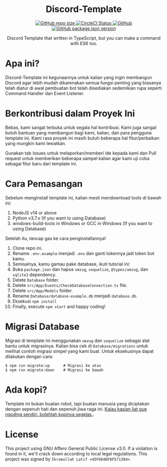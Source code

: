 <h1 align="center">Discord-Template</h1>

<p align="center">
  <a href="#">
    <img alt="GitHub repo size" src="https://img.shields.io/github/repo-size/skymunn/Discord-Template.svg">
  </a>
  <a href='https://circleci.com/gh/skymunn/Discord-Template/'>
    <img src='https://circleci.com/gh/skymunn/Discord-Template.svg?style=svg' alt='CircleCI Status' />
  </a>
  <a href='https://github.com/skymunn/Discord-Template/blob/master/LICENSE.md'>
    <img alt="GitHub" src="https://img.shields.io/github/license/skymunn/Discord-Template.svg">
  </a>
  <a href='https://github.com/skymunn/Discord-Template/blob/master/package.json'>
    <img alt="GitHub package.json version" src="https://img.shields.io/github/package-json/v/skymunn/Discord-Template.svg">
  </a>
</p>

<p align="center">Discord Template that written in TypeScript, but you can make a command with ES6 too.</p>

# Apa ini?

Discord-Template ini kegunaannya untuk kalian yang ingin membangun Discord agar lebih mudah dikarenakan semua fungsi penting yang biasanya telah diatur di awal pembuatan bot telah disediakan sedemikian rupa seperti Command Handler dan Event Listener.

# Berkontribusi dalam Proyek Ini

Bebas, kami sangat terbuka untuk segala hal kontribusi. Kami juga sangat butuh bantuan yang membangun bagi kami, kalian, dan para pengguna template ini. Kami rasa proyek ini masih butuh beberapa hal fitur/perbaikan yang mungkin kami lewatkan.

Gunakan tab Issues untuk melaporkan/memberi ide kepada kami dan Pull request untuk memberikan beberapa sampel kalian agar kami uji coba sebagai fitur baru dari template ini.

# Cara Pemasangan
Sebelum menginstall template ini, kalian mesti mendownload tools di bawah ini:
1. NodeJS v14 or above
2. Python v3.7.x (If you want to using Database)
3. windows-build-tools in Windows or GCC in Windows (If you want to using Database)

Setelah itu, tancap gas ke cara penginstallannya!
1. Clone repo ini.
2. Rename `.env.example` menjadi `.env` dan ganti tokennya jadi token bot kamu.
3. Semisalnya, kamu gamau pake database, ikuti tutorial ini:
  1. Buka `package.json` dan hapus `umzug`, `sequelize`, `@types/umzug`, dan `sqlite3` dependency.
  2. Delete `Database` folder.
  3. Delete `src/App/Events/CheckDatabaseConnection.ts` file.
  4. Delete `src/App/Models` folder.
4. Rename `Database/database-example.db` menjadi `database.db`.
5. Eksekusi `npm install`
6. Finally, execute `npm start` and happy coding!

# Migrasi Database

Migrasi di template ini menggunakan `umzug` dan `sequelize` sebagai alat bantu untuk migrasinya. Kalian bisa cek di `Database/migrations` untuk melihat contoh migrasi simpel yang kami buat. Untuk eksekusinya dapat dilakukan dengan cara:

```shell
$ npm run migrate:up      # Migrasi ke atas
$ npm run migrate:down    # Migrasi ke bawah
```

# Ada kopi?
Template ini bukan buatan robot, tapi buatan manusia yang diciptakan dengan sepenuh hati dan sepenuh jiwa raga ini. [Kalau kasian liat gue ngoding sendiri, bolehlah kopinya segelas.](https://www.paypal.me/sirienz).

# License
This project using GNU Affero General Public License v3.0. If a violation is found in it, we'll crack down according to local legal regulations. This project was signed by `Ikramullah Latif <45F6D4DF8F571384>`.
